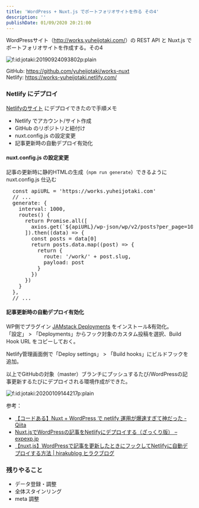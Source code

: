```yaml
---
title: 'WordPress + Nuxt.js でポートフォリオサイトを作る その4'
description: ''
publishDate: 01/09/2020 20:21:00
---
```


<p>WordPressサイト（<a href="http://works.yuheijotaki.com/">http://works.yuheijotaki.com/</a>）の REST API と Nuxt.js でポートフォリオサイトを作成する。その4</p>

<p><span itemscope itemtype="http://schema.org/Photograph"><img src="/images/hatena/20190924093802.png" alt="f:id:jotaki:20190924093802p:plain" title="f:id:jotaki:20190924093802p:plain" class="hatena-fotolife" itemprop="image"></span></p>

<p>GitHub: <a href="https://github.com/yuheijotaki/works-nuxt">https://github.com/yuheijotaki/works-nuxt</a><br/>
Netlify: <a href="https://works-yuheijotaki.netlify.com/">https://works-yuheijotaki.netlify.com/</a></p>

<h3>Netlify にデプロイ</h3>

<p><a href="https://works-yuheijotaki.netlify.com/">Netlifyのサイト</a> にデプロイできたので手順メモ</p>

<ul>
<li>Netlify でアカウント/サイト作成</li>
<li>GitHub のリポジトリと紐付け</li>
<li>nuxt.config.js の設定変更</li>
<li>記事更新時の自動デプロイ有効化</li>
</ul>

<h4>nuxt.config.js の設定変更</h4>

<p>記事の更新時に静的HTMLの生成（<code>npm run generate</code>）できるように nuxt.config.js 仕込む</p>

<pre class="code lang-javascript" data-lang="javascript" data-unlink>  <span class="synStatement">const</span> apiURL = <span class="synConstant">'https://works.yuheijotaki.com'</span>
  <span class="synComment">// ...</span>
  generate: <span class="synIdentifier">{</span>
    interval: 1000,
    routes() <span class="synIdentifier">{</span>
      <span class="synStatement">return</span> Promise.all(<span class="synIdentifier">[</span>
        axios.get(`$<span class="synIdentifier">{</span>apiURL<span class="synIdentifier">}</span>/wp-json/wp/v2/posts?per_page=100&amp;page=1&amp;_embed=1`)
      <span class="synIdentifier">]</span>).then((data) =&gt; <span class="synIdentifier">{</span>
        <span class="synStatement">const</span> posts = data<span class="synIdentifier">[</span>0<span class="synIdentifier">]</span>
        <span class="synStatement">return</span> posts.data.map((post) =&gt; <span class="synIdentifier">{</span>
          <span class="synStatement">return</span> <span class="synIdentifier">{</span>
            route: <span class="synConstant">'/work/'</span> + post.slug,
            payload: post
          <span class="synIdentifier">}</span>
        <span class="synIdentifier">}</span>)
      <span class="synIdentifier">}</span>)
    <span class="synIdentifier">}</span>
  <span class="synIdentifier">}</span>,
  <span class="synComment">// ...</span>
</pre>

<h4>記事更新時の自動デプロイ有効化</h4>

<p>WP側でプラグイン <a href="https://ja.wordpress.org/plugins/wp-jamstack-deployments/">JAMstack Deployments</a> をインストール&amp;有効化。<br/>
「設定」 > 「Deployments」からフック対象のカスタム投稿を選択、Build Hook URL をコピーしておく。</p>

<p>Netlify管理画面側で「Deploy settings」 > 「Build hooks」にビルドフックを追加。</p>

<p>以上でGitHubの対象（master）ブランチにプッシュするたび/WordPressの記事更新するたびにデプロイされる環境作成ができた。</p>

<p><span itemscope itemtype="http://schema.org/Photograph"><img src="/images/hatena/20200109144217.png" alt="f:id:jotaki:20200109144217p:plain" title="f:id:jotaki:20200109144217p:plain" class="hatena-fotolife" itemprop="image"></span></p>

<p>参考：</p>

<ul>
<li><a href="https://qiita.com/yahsan2/items/39eb9e3e19f72257084c">【コードある】Nuxt + WordPress で netlify 運用が爆速すぎて神だった - Qiita</a></li>
<li><a href="https://www.expexp.jp/nuxt-js-and-wp-netlify/">Nuxt.jsでWordPressの記事をNetlifyにデプロイする（ざっくり版） – expexp.jp</a></li>
<li><a href="https://hirakublog.com/code/262/">【nuxt.js】WordPressで記事を更新したときにフックしてNetlifyに自動デプロイする方法 | hirakublog ヒラクブログ</a></li>
</ul>

<h3>残りやること</h3>

<ul>
<li>データ登録・調整</li>
<li>全体スタインリング</li>
<li>meta 調整</li>
</ul>

